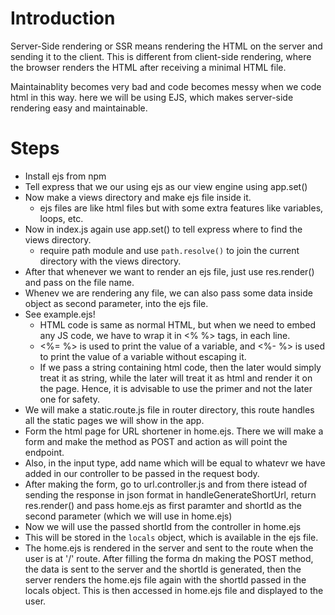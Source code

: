 # Introduction

Server-Side rendering or SSR means rendering the HTML on the server and sending it to the client. This is different from client-side rendering, where the browser renders the HTML after receiving a minimal HTML file.

Maintainablity becomes very bad and code becomes messy when we code html in this way.
here we will be using EJS, which makes server-side rendering easy and maintainable.

# Steps

- Install ejs from npm
- Tell express that we our using ejs as our view engine using app.set()
- Now make a views directory and make ejs file inside it. 
  - ejs files are like html files but with some extra features like variables, loops, etc.
- Now in index.js again use app.set() to tell express where to find the views directory. 
  - require path module and use `path.resolve()` to join the current directory with the views directory.
- After that whenever we want to render an ejs file, just use res.render() and pass on the file name.
- Whenev we are rendering any file, we can also pass some data inside object as second parameter, into the ejs file. 
- See example.ejs!
  - HTML code is same as normal HTML, but when we need to embed any JS code, we have to wrap it in <% %> tags, in each line. 
  - <%= %> is used to print the value of a variable, and <%- %> is used to print the value of a variable without escaping it.
  - If we pass a string containing html code, then the later would simply treat it as string, while the later will treat it as html and render it on the page. Hence, it is advisable to use the primer and not the later one for safety.
- We will make a static.route.js file in router directory, this route handles all the static pages we will show in the app.
- Form the html page for URL shortener in home.ejs. There we will make a form and make the method as POST and action as will point the endpoint.
- Also, in the input type, add name which will be equal to whatevr we have added in our controller to be passed in the request body.
- After making the form, go to url.controller.js and from there istead of sending the response in json format in handleGenerateShortUrl, return res.render() and pass home.ejs as first paramter and shortId as the second parameter (which we will use in home.ejs)
- Now we will use the passed shortId from the controller in home.ejs
- This will be stored in the `locals` object, which is available in the ejs file.
- The home.ejs is rendered in the server and sent to the route when the user is at '/' route. After filling the forma dn making the POST method, the data is sent to the server and the shortId is generated, then the server renders the home.ejs file again with the shortId passed in the locals object. This is then accessed in home.ejs file and displayed to the user.
